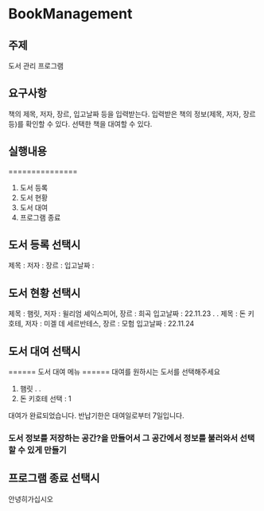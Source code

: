 # BookManagement

## 주제
도서 관리 프로그램

## 요구사항
책의 제목, 저자, 장르, 입고날짜 등을 입력받는다.
입력받은 책의 정보(제목, 저자, 장르 등)를 확인할 수 있다.
선택한 책을 대여할 수 있다.

## 실행내용
===============
1. 도서 등록
2. 도서 현황
3. 도서 대여
4. 프로그램 종료

## 도서 등록 선택시
제목 :
저자 :
장르 : 
입고날짜 :

## 도서 현황 선택시
제목 : 햄릿, 저자 : 윌리엄 셰익스피어, 장르 : 희곡
입고날짜 : 22.11.23
.
.
제목 : 돈 키호테, 저자 : 미겔 데 세르반테스, 장르 : 모험
입고날짜 : 22.11.24

## 도서 대여 선택시
====== 도서 대여 메뉴 ======
대여를 원하시는 도서를 선택해주세요
1. 햄릿
.
.
3. 돈 키호테
선택 : 1

대여가 완료되었습니다. 반납기한은 대여일로부터 7일입니다.

### 도서 정보를 저장하는 공간?을 만들어서 그 공간에서 정보를 불러와서 선택할 수 있게 만들기

## 프로그램 종료 선택시

안녕히가십시오




